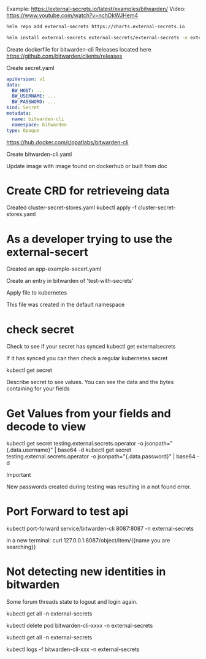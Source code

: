 Example: https://external-secrets.io/latest/examples/bitwarden/
Video: https://www.youtube.com/watch?v=nchDkWJHem4


```bash
helm repo add external-secrets https://charts.external-secrets.io
```

```bash
helm install external-secrets external-secrets/external-secrets -n external-secrets --create-namespace -f values.yaml
```

Create dockerfile for bitwarden-cli
Releases located here https://github.com/bitwarden/clients/releases



Create secret.yaml
```yaml
apiVersion: v1
data:
  BW_HOST: ...
  BW_USERNAME: ...
  BW_PASSWORD: ...
kind: Secret
metadata:
  name: bitwarden-cli
  namespace: bitwarden
type: Opaque
```
https://hub.docker.com/r/ppatlabs/bitwarden-cli

Create bitwarden-cli.yaml

Update image with image found on dockerhub or built from doc


# Create CRD for retrieveing data
Created cluster-secret-stores.yaml
kubectl apply -f cluster-secret-stores.yaml


# As a developer trying to use the external-secert

Created an app-example-secert.yaml

Create an entry in bitwarden of 'test-with-secrets'

Apply file to kubernetes

This file was created in the default namespace

# check secret
Check to see if your secret has synced
kubectl get externalsecrets

If it has synced you can then check a regular kubernetes secret

kubectl get secret

Describe secret to see values.
You can see the data and the bytes containing for your fields

# Get Values from your fields and decode to view
kubectl get secret testing.external.secrets.operator -o jsonpath="{.data.username}" | base64 -d
kubectl get secret testing.external.secrets.operator -o jsonpath="{.data.password}" | base64 -d



> [!IMPORTANT] 
> New passwords created during testing was resulting in a not found error.
> 

# Port Forward to test api
kubectl port-forward service/bitwarden-cli 8087:8087 -n external-secrets

in a new terminal:
curl 127.0.0.1:8087/object/item/{{name you are searching}}


# Not detecting new identities in bitwarden
Some forum threads state to logout and login again. 

kubectl get all -n external-secrets

kubectl delete pod bitwarden-cli-xxxx -n external-secrets

kubectl get all -n external-secrets

kubectl logs -f bitwarden-cli-xxx -n external-secrets